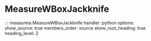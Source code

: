 # MeasureWBoxJackknife

::: measureia.MeasureWBoxJackknife
handler: python
options:
show_source: true
members_order: source
show_root_heading: true
heading_level: 2